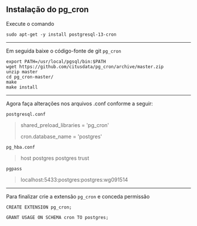 ## Instalação do pg_cron

Execute o comando

```
sudo apt-get -y install postgresql-13-cron
```
*** 
Em seguida baixe o código-fonte de git `pg_cron`

```
export PATH=/usr/local/pgsql/bin:$PATH
wget https://github.com/citusdata/pg_cron/archive/master.zip
unzip master
cd pg_cron-master/
make
make install
```
***

Agora faça alterações nos arquivos .conf conforme a seguir:

`postgresql.conf`

> shared_preload_libraries = 'pg_cron' 
> 
> cron.database_name = 'postgres'

`pg_hba.conf`

> host  postgres  postgres   trust

`pgpass`

> localhost:5433:postgres:postgres:wg091514

***

Para finalizar crie a extensão `pg_cron` e conceda permissão 

```
CREATE EXTENSION pg_cron;
```
```
GRANT USAGE ON SCHEMA cron TO postgres;
```
